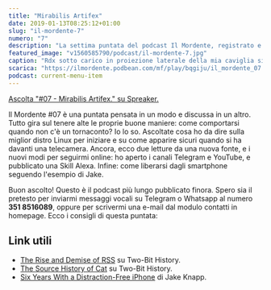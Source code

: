 ```yaml
---
title: "Mirabilis Artifex"
date: 2019-01-13T08:25:12+01:00
slug: "il-mordente-7"
numero: "7"
description: "La settima puntata del podcast Il Mordente, registrato e curato da Riccardo Palombo."
featured_image: "v1560585790/podcast/il-mordente-7.jpg"
caption: "Rdx sotto carico in proiezione laterale della mia caviglia sinistra. Tendinite fuck you!"
scarica: "https://ilmordente.podbean.com/mf/play/bqgiju/il_mordente_07.mp3"
podcast: current-menu-item
---
```



<a class="spreaker-player" href="https://www.spreaker.com/episode/16704641" data-resource="episode_id=16704641" data-width="100%" data-height="200" data-theme="light" data-playlist="false" data-playlist-continuous="false" data-autoplay="false" data-live-autoplay="false" data-chapters-image="true" data-episode-image-position="right" data-hide-logo="false" data-hide-likes="false" data-hide-comments="false" data-hide-sharing="false" >Ascolta "#07 - Mirabilis Artifex." su Spreaker.</a>

Il Mordente #07 è una puntata pensata in un modo e discussa in un altro. Tutto gira sul tenere alte le proprie buone maniere: come comportarsi quando non c'è un tornaconto? Io lo so. Ascoltate cosa ho da dire sulla miglior distro Linux per iniziare e su come apparire sicuri quando si ha davanti una telecamera. Ancora, ecco due letture da una nuova fonte, e i nuovi modi per seguirmi online: ho aperto i canali Telegram e YouTube, e pubblicato una Skill Alexa. Infine: come liberarsi dagli smartphone seguendo l'esempio di Jake.

Buon ascolto! Questo è il podcast più lungo pubblicato finora. Spero sia il pretesto per inviarmi messaggi vocali su Telegram o Whatsapp al numero **351 8516089**, oppure per scrivermi una e-mail dal modulo contatti in homepage. Ecco i consigli di questa puntata:

## Link utili
<ul>
<li><a class="text-info" href="https://twobithistory.org/2018/12/18/rss.html" target="_blank" title="Vedi The Rise and Demise of RSS">The Rise and Demise of RSS</a> su Two-Bit History.</li>
<li><a class="text-info" href="https://twobithistory.org/2018/11/12/cat.html" target="_blank" title="Vedi The Source History of Cat">The Source History of Cat</a> su Two-Bit History.</li>
<li><a class="text-info" href="https://medium.com/s/story/six-years-with-a-distraction-free-iphone-8cf5eb4f97e3" target="_blank" title="Vedi Six Years With a Distraction-Free iPhone">Six Years With a Distraction-Free iPhone</a> di Jake Knapp.</li>
</ul>